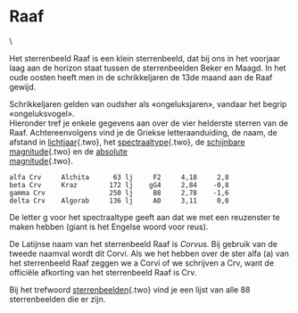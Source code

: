# Raaf

\

Het sterrenbeeld Raaf is een klein sterrenbeeld, dat bij ons in het
voorjaar laag aan de horizon staat tussen de sterrenbeelden Beker en
Maagd. In het oude oosten heeft men in de schrikkeljaren de 13de maand
aan de Raaf gewijd.

Schrikkeljaren gelden van oudsher als «ongeluksjaren», vandaar het
begrip «ongeluksvogel».\
Hieronder tref je enkele gegevens aan over de vier helderste sterren van
de Raaf. Achtereenvolgens vind je de Griekse letteraanduiding, de naam,
de afstand in [lichtjaar](lichtjaa.html){.two}, het
[spectraaltype](spectraa.html){.two}, de [schijnbare
magnitude](magnitud.html){.two} en de [absolute\
magnitude](absolute.html){.two}.

    alfa Crv     Alchita      63 lj     F2     4,18     2,8 
    beta Crv     Kraz        172 lj    gG4     2,84    -0,8 
    gamma Crv                250 lj     B8     2,78    -1,6 
    delta Crv    Algorab     136 lj     A0     3,11     0,0 

De letter g voor het spectraaltype geeft aan dat we met een reuzenster
te maken hebben (giant is het Engelse woord voor reus).

De Latijnse naam van het sterrenbeeld Raaf is *Corvus*. Bij gebruik van
de tweede naamval wordt dit Corvi. Als we het hebben over de ster alfa
(a) van het sterrenbeeld Raaf zeggen we a Corvi of we schrijven a Crv,
want de officiële afkorting van het sterrenbeeld Raaf is Crv.

Bij het trefwoord [sterrenbeelden](sterrenb.html){.two} vind je een
lijst van alle 88 sterrenbeelden die er zijn.

